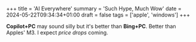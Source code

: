 +++
title = 'AI Everywhere'
summary = 'Such Hype, Much Wow'
date = 2024-05-22T09:34:34+01:00
draft = false
tags = ['apple', 'windows']
+++

**Copilot+PC** may sound silly but it's better than **Bing+PC**.
Better than Apples' M3. I expect *price drops* coming.
